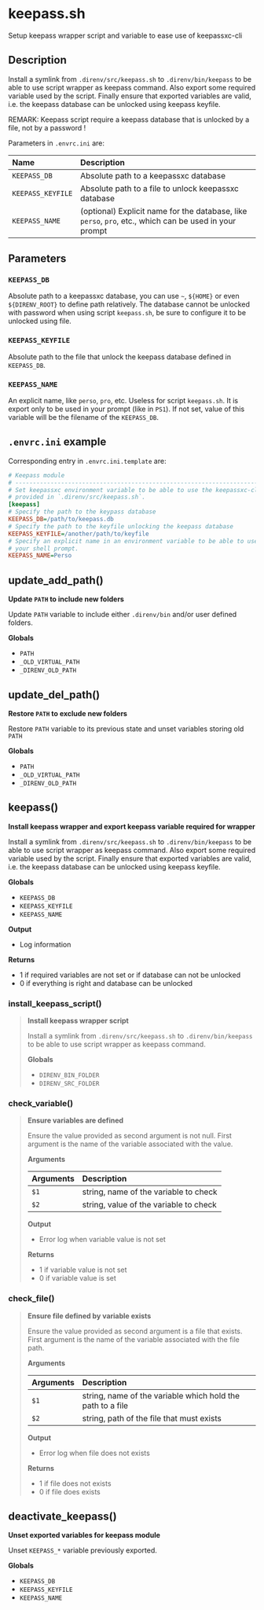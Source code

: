 # keepass.sh

Setup keepass wrapper script and variable to ease use of keepassxc-cli

## Description

Install a symlink from `.direnv/src/keepass.sh` to `.direnv/bin/keepass` to
be able to use script wrapper as keepass command. Also export some required
variable used by the script. Finally ensure that exported variables are
valid, i.e. the keepass database can be unlocked using keepass keyfile.

REMARK: Keepass script require a keepass database that is unlocked by a
file, not by a password !

Parameters in `.envrc.ini` are:

<center>

| Name               | Description                                                                                             |
| :----------------- | :------------------------------------------------------------------------------------------------------ |
| `KEEPASS_DB`       | Absolute path to a keepassxc database                                                                   |
| `KEEPASS_KEYFILE`  | Absolute path to a file to unlock keepassxc database                                                    |
| `KEEPASS_NAME`     | (optional) Explicit name for the database, like `perso`, `pro`, etc., which can be used in your prompt  |

</center>

## Parameters

### `KEEPASS_DB`

Absolute path to a keepassxc database, you can use `~`, `${HOME}` or even
`${DIRENV_ROOT}` to define path relatively. The database cannot be unlocked
with password when using script `keepass.sh`, be sure to configure it to be
unlocked using file.

### `KEEPASS_KEYFILE`

Absolute path to the file that unlock the keepass database defined in
`KEEPASS_DB`.

### `KEEPASS_NAME`

An explicit name, like `perso`, `pro`, etc. Useless for script `keepass.sh`.
It is export only to be used in your prompt (like in `PS1`). If not set,
value of this variable will be the filename of the `KEEPASS_DB`.

## `.envrc.ini` example

Corresponding entry in `.envrc.ini.template` are:

```ini
# Keepass module
# ------------------------------------------------------------------------------
# Set keepassxc environment variable to be able to use the keepassxc-cli wrapper
# provided in `.direnv/src/keepass.sh`.
[keepass]
# Specify the path to the keypass database
KEEPASS_DB=/path/to/keepass.db
# Specify the path to the keyfile unlocking the keepass database
KEEPASS_KEYFILE=/another/path/to/keyfile
# Specify an explicit name in an environment variable to be able to use it in
# your shell prompt.
KEEPASS_NAME=Perso
```



## update_add_path()

 **Update `PATH` to include new folders**
 
   Update `PATH` variable to include either `.direnv/bin` and/or user defined
   folders.

 **Globals**

 - `PATH`
 - `_OLD_VIRTUAL_PATH`
 - `_DIRENV_OLD_PATH`

## update_del_path()

 **Restore `PATH` to exclude new folders**
 
 Restore `PATH` variable to its previous state and unset variables storing
 old `PATH`

 **Globals**

 - `PATH`
 - `_OLD_VIRTUAL_PATH`
 - `_DIRENV_OLD_PATH`

## keepass()

 **Install keepass wrapper and export keepass variable required for wrapper**
 
 Install a symlink from `.direnv/src/keepass.sh` to `.direnv/bin/keepass` to
 be able to use script wrapper as keepass command. Also export some required
 variable used by the script. Finally ensure that exported variables are
 valid, i.e. the keepass database can be unlocked using keepass keyfile.

 **Globals**

 - `KEEPASS_DB`
 - `KEEPASS_KEYFILE`
 - `KEEPASS_NAME`

 **Output**

 - Log information

 **Returns**

 - 1 if required variables are not set or if database can not be unlocked
 - 0 if everything is right and database can be unlocked

### install_keepass_script()

> **Install keepass wrapper script**
> 
> Install a symlink from `.direnv/src/keepass.sh` to `.direnv/bin/keepass`
> to be able to use script wrapper as keepass command.
>
> **Globals**
>
> - `DIRENV_BIN_FOLDER`
> - `DIRENV_SRC_FOLDER`
>
>

### check_variable()

> **Ensure variables are defined**
> 
> Ensure the value provided as second argument is not null. First argument
> is the name of the variable associated with the value.
>
>
> **Arguments**
>
> | Arguments | Description |
> | :-------- | :---------- |
> | `$1` |  string, name of the variable to check |
> | `$2` |  string, value of the variable to check |
>
> **Output**
>
> - Error log when variable value is not set
>
> **Returns**
>
> - 1 if variable value is not set
> - 0 if variable value is set
>
>

### check_file()

> **Ensure file defined by variable exists**
> 
> Ensure the value provided as second argument is a file that exists. First
> argument is the name of the variable associated with the file path.
>
>
> **Arguments**
>
> | Arguments | Description |
> | :-------- | :---------- |
> | `$1` |  string, name of the variable which hold the path to a file |
> | `$2` |  string, path of the file that must exists |
>
> **Output**
>
> - Error log when file does not exists
>
> **Returns**
>
> - 1 if file does not exists
> - 0 if file does exists
>
>

## deactivate_keepass()

 **Unset exported variables for keepass module**
 
 Unset `KEEPASS_*` variable previously exported.

 **Globals**

 - `KEEPASS_DB`
 - `KEEPASS_KEYFILE`
 - `KEEPASS_NAME`
